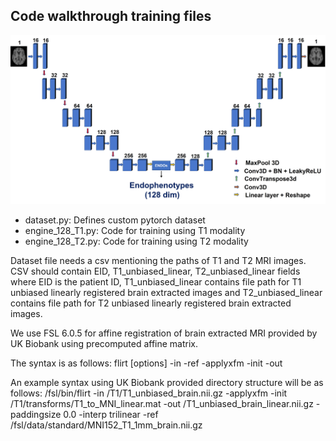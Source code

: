 ## Code walkthrough training files

![Model architecture](../files/Model_architecture.jpg)

- dataset.py: Defines custom pytorch dataset
- engine_128_T1.py: Code for training using T1 modality
- engine_128_T2.py: Code for training using T2 modality

Dataset file needs a csv mentioning the paths of T1 and T2 MRI images. CSV should contain EID, T1_unbiased_linear, T2_unbiased_linear fields where EID is the patient ID, T1_unbiased_linear contains file path for T1 unbiased linearly registered brain extracted images and T2_unbiased_linear contains file path for T2 unbiased linearly registered brain extracted images.

We use FSL 6.0.5 for affine registration of brain extracted MRI provided by UK Biobank using precomputed affine matrix. 

The syntax is as follows:
flirt [options] -in <inputvol> -ref <refvol> -applyxfm -init <matrix> -out <outputvol>

An example syntax using UK Biobank provided directory structure will be as follows:
/fsl/bin/flirt -in /T1/T1_unbiased_brain.nii.gz -applyxfm -init /T1/transforms/T1_to_MNI_linear.mat -out /T1_unbiased_brain_linear.nii.gz -paddingsize 0.0 -interp trilinear -ref /fsl/data/standard/MNI152_T1_1mm_brain.nii.gz

